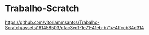 # Trabalho-Scratch

https://github.com/vitoriammsantos/Trabalho-Scratch/assets/161458503/dfac3ed1-1e71-41eb-b714-4ffccb34d314

